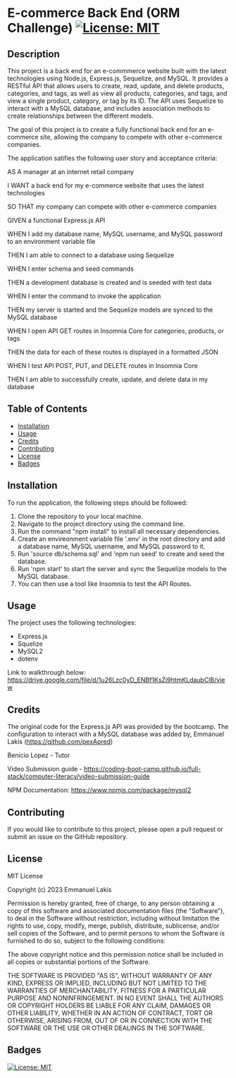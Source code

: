 # E-commerce Back End (ORM Challenge) [![License: MIT](https://img.shields.io/badge/License-MIT-yellow.svg)](https://opensource.org/licenses/MIT)

## Description

This project is a back end for an e-commmerce website built with the latest technologies using Node.js, Express.js, Sequelize, and MySQL. It provides a RESTful API that allows users to create, read, update, and delete products, categories, and tags, as well as view all products, categories, and tags, and view a single product, category, or tag by its ID. The API uses Sequelize to interact with a MySQL database, and includes association methods to create relationships between the different models.

The goal of this project is to create a fully functional back end for an e-commerce site, allowing the company to compete with other e-commerce companies.

The application satifies the following user story and acceptance criteria:

AS A manager at an internet retail company

I WANT a back end for my e-commerce website that uses the latest technologies

SO THAT my company can compete with other e-commerce companies

GIVEN a functional Express.js API

WHEN I add my database name, MySQL username, and MySQL password to an environment variable file

THEN I am able to connect to a database using Sequelize

WHEN I enter schema and seed commands

THEN a development database is created and is seeded with test data

WHEN I enter the command to invoke the application

THEN my server is started and the Sequelize models are synced to the MySQL database

WHEN I open API GET routes in Insomnia Core for categories, products, or tags

THEN the data for each of these routes is displayed in a formatted JSON

WHEN I test API POST, PUT, and DELETE routes in Insomnia Core

THEN I am able to successfully create, update, and delete data in my database

## Table of Contents

- [Installation](#installation)
- [Usage](#usage)
- [Credits](#credits)
- [Contributing](#contributing)
- [License](#license)
- [Badges](#badges)

## Installation

To run the application, the following steps should be followed:

1. Clone the repository to your local machine.
2. Navigate to the project directory using the command line.
3. Run the command "npm install" to install all necessary dependencies.
4. Create an envireonment variable file '.env' in the root directory and add a database name, MySQL username, and MySQL password to it.
5. Run 'source db/schema.sql' and 'npm run seed' to create and seed the database.
6. Run 'npm start' to start the server and sync the Sequelize models to the MySQL database.
7. You can then use a tool like Insomnia to test the API Routes.

## Usage

The project uses the following technologies:
* Express.js
* Squelize
* MySQL2
* dotenv

Link to walkthrough below:
https://drive.google.com/file/d/1u26Lzc0yD_ENBf1KsZi9htmKLdaubClB/view

## Credits

The original code for the Express.js API was provided by the bootcamp. The configuration to interact with a MySQL database was added by, Emmanuel Lakis (https://github.com/pexApred)

Benicio Lopez - Tutor

Video Submission guide - https://coding-boot-camp.github.io/full-stack/computer-literacy/video-submission-guide

NPM Documentation: https://www.npmjs.com/package/mysql2

## Contributing

If you would like to contribute to this project, please open a pull request or submit an issue on the GitHub repository.

## License

MIT License

Copyright (c) 2023 Emmanuel Lakis

Permission is hereby granted, free of charge, to any person obtaining a copy
of this software and associated documentation files (the "Software"), to deal
in the Software without restriction, including without limitation the rights
to use, copy, modify, merge, publish, distribute, sublicense, and/or sell
copies of the Software, and to permit persons to whom the Software is
furnished to do so, subject to the following conditions:

The above copyright notice and this permission notice shall be included in all
copies or substantial portions of the Software.

THE SOFTWARE IS PROVIDED "AS IS", WITHOUT WARRANTY OF ANY KIND, EXPRESS OR
IMPLIED, INCLUDING BUT NOT LIMITED TO THE WARRANTIES OF MERCHANTABILITY,
FITNESS FOR A PARTICULAR PURPOSE AND NONINFRINGEMENT. IN NO EVENT SHALL THE
AUTHORS OR COPYRIGHT HOLDERS BE LIABLE FOR ANY CLAIM, DAMAGES OR OTHER
LIABILITY, WHETHER IN AN ACTION OF CONTRACT, TORT OR OTHERWISE, ARISING FROM,
OUT OF OR IN CONNECTION WITH THE SOFTWARE OR THE USE OR OTHER DEALINGS IN THE
SOFTWARE.

## Badges

[![License: MIT](https://img.shields.io/badge/License-MIT-yellow.svg)](https://opensource.org/licenses/MIT)
